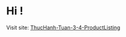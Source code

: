 # Hi !

Visit site: [ThucHanh-Tuan-3-4-ProductListing](https://giahuyyy.github.io/ThucHanh-Tuan-3-4-ProductListing/)
